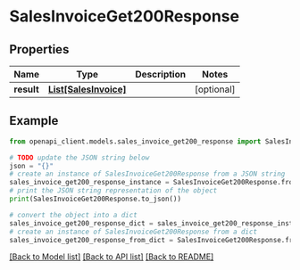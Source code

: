 # SalesInvoiceGet200Response


## Properties

Name | Type | Description | Notes
------------ | ------------- | ------------- | -------------
**result** | [**List[SalesInvoice]**](SalesInvoice.md) |  | [optional] 

## Example

```python
from openapi_client.models.sales_invoice_get200_response import SalesInvoiceGet200Response

# TODO update the JSON string below
json = "{}"
# create an instance of SalesInvoiceGet200Response from a JSON string
sales_invoice_get200_response_instance = SalesInvoiceGet200Response.from_json(json)
# print the JSON string representation of the object
print(SalesInvoiceGet200Response.to_json())

# convert the object into a dict
sales_invoice_get200_response_dict = sales_invoice_get200_response_instance.to_dict()
# create an instance of SalesInvoiceGet200Response from a dict
sales_invoice_get200_response_from_dict = SalesInvoiceGet200Response.from_dict(sales_invoice_get200_response_dict)
```
[[Back to Model list]](../README.md#documentation-for-models) [[Back to API list]](../README.md#documentation-for-api-endpoints) [[Back to README]](../README.md)


